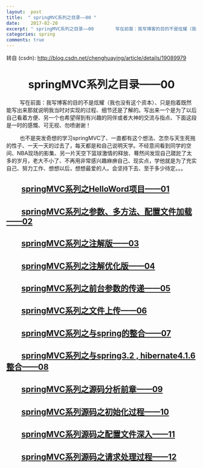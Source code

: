 ```yaml
---
layout:  post
title:  " springMVC系列之目录——00 "
date:    2017-02-20
excerpt: " springMVC系列之目录——00        写在前面：我写博客的目的不是炫耀（我也没有这个资本）、只是抱着既然能写出来那就说明我当时对实现的过程、细节还是了解的。写出来一个是为了以后自己看着方便、另一个也希望得到有兴趣的同伴或者大神的交流与指点、下面这段是一时的感慨、可无视、勿喷谢谢！        也不是突发奇想的学习springMVC了、一直都有这个想法、怎奈与天生死拖的性子、一天一天的过去了，每天都是和自己说明天学。不经意间看到同学的空间、NBA现场的影集、另一片天空下篮... "
categories: spring 
comments: true
---
```

转自 (csdn): http://blog.csdn.net/chenghuaying/article/details/19089979
<div class="skin_detail" id="article_content"> 
 <h1 align="center">springMVC系列之目录——00</h1> 
 <div> 
 </div> 
 <p>&nbsp;&nbsp;&nbsp;&nbsp;&nbsp;&nbsp;&nbsp;&nbsp; 写在前面：我写博客的目的不是炫耀（我也没有这个资本）、只是抱着既然能写出来那就说明我当时对实现的过程、细节还是了解的。写出来一个是为了以后自己看着方便、另一个也希望得到有兴趣的同伴或者大神的交流与指点、下面这段是一时的感慨、可无视、勿喷谢谢！</p> 
 <p>&nbsp;&nbsp;&nbsp;&nbsp;&nbsp;&nbsp;&nbsp;&nbsp; 也不是突发奇想的学习springMVC了、一直都有这个想法、怎奈与天生死拖的性子、一天一天的过去了，每天都是和自己说明天学。不经意间看到同学的空间、NBA现场的影集、另一片天空下篮球激情的释放、蓦然间发现自己蹉跎了太多的岁月，老大不小了、不再用非常感兴趣麻痹自己、现实点，学他就是为了充实自己、努力工作、想想以后，想想最爱的人。会坚持下去、至于多少待定。。。</p> 
 <p> </p> 
 <h2>&nbsp; &nbsp; &nbsp; &nbsp;&nbsp;<a target="_blank" href="http://blog.csdn.net/crave_shy/article/details/19090553">springMVC系列之HelloWord项目——01</a></h2> 
 <div> 
 </div> 
 <h2>&nbsp; &nbsp; &nbsp; &nbsp;&nbsp;<a target="_blank" href="http://blog.csdn.net/crave_shy/article/details/19119749">springMVC系列之参数、多方法、配置文件加载——02</a></h2> 
 <div> 
 </div> 
 <h2>&nbsp; &nbsp; &nbsp; &nbsp;&nbsp;<a target="_blank" href="http://blog.csdn.net/crave_shy/article/details/19125067">springMVC系列之注解版——03</a></h2> 
 <div> 
 </div> 
 <h2>&nbsp; &nbsp; &nbsp; &nbsp;&nbsp;<a target="_blank" href="http://blog.csdn.net/crave_shy/article/details/19129939">springMVC系列之注解优化版——04</a></h2> 
 <div> 
 </div> 
 <h2>&nbsp; &nbsp; &nbsp; &nbsp;&nbsp;<a target="_blank" href="http://blog.csdn.net/crave_shy/article/details/19166395">springMVC系列之前台参数的传递——05</a></h2> 
 <div> 
 </div> 
 <h2>&nbsp; &nbsp; &nbsp; &nbsp;&nbsp;<a target="_blank" href="http://blog.csdn.net/crave_shy/article/details/19166555">springMVC系列之文件上传——06</a></h2> 
 <div> 
 </div> 
 <h2>&nbsp; &nbsp; &nbsp; &nbsp;&nbsp;<a target="_blank" href="http://blog.csdn.net/crave_shy/article/details/19176953">springMVC系列之与spring的整合——07</a></h2> 
 <div> 
 </div> 
 <h2>&nbsp; &nbsp; &nbsp; &nbsp;&nbsp;<a target="_blank" href="http://blog.csdn.net/crave_shy/article/details/19339867">springMVC系列之与spring3.2 , hibernate4.1.6整合——08</a></h2> 
 <div> 
 </div> 
 <h2>&nbsp; &nbsp; &nbsp; &nbsp;&nbsp;<a target="_blank" href="http://blog.csdn.net/crave_shy/article/details/19817197">springMVC系列之源码分析前章——09</a></h2> 
 <div> 
 </div> 
 <h2>&nbsp; &nbsp; &nbsp; &nbsp;&nbsp;<a target="_blank" href="http://blog.csdn.net/crave_shy/article/details/19818593">springMVC系列源码之初始化过程——10</a></h2> 
 <div> 
 </div> 
 <h2>&nbsp; &nbsp; &nbsp; &nbsp;&nbsp;<a target="_blank" href="http://blog.csdn.net/crave_shy/article/details/19825433">springMVC系列源码之配置文件深入——11</a></h2> 
 <div> 
 </div> 
 <h2>&nbsp; &nbsp; &nbsp; &nbsp;&nbsp;<a target="_blank" href="http://blog.csdn.net/crave_shy/article/details/19828809">springMVC系列源码之请求处理过程——12</a></h2> 
 <div> 
 </div> 
 <link rel="stylesheet" href="http://static.blog.csdn.net/public/res-min/markdown_views.css?v=1.0"> 
</div>
